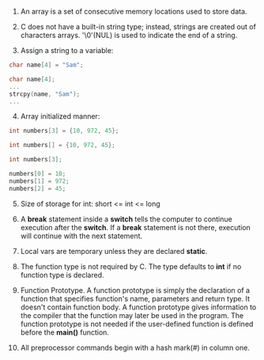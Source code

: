 1. An array is a set of consecutive memory locations used to store data.

2. C does not have a built-in string type; instead, strings are created out of characters arrays. '\0'(NUL) is used to indicate the end of a string.

3. Assign a string to a variable:

```c
char name[4] = "Sam";
```

```c
char name[4];
...
strcpy(name, "Sam");
...
```

4. Array initialized manner:

```c
int numbers[3] = {10, 972, 45};
```

```c
int numbers[] = {10, 972, 45};
```

```c
int numbers[3];

numbers[0] = 10;
numbers[1] = 972;
numbers[2] = 45;
```

5. Size of storage for int: short <= int <= long

6. A **break** statement inside a **switch** tells the computer to continue execution after the **switch**. If a **break** statement is not there, execution will continue with the next statement.

7. Local vars are temporary unless they are declared **static**.

8. The function type is not required by C. The type defaults to **int** if no function type is declared.

9. Function Prototype. A function prototype is simply the declaration of a function that specifies function's name, parameters and return type. It doesn't contain function body. A function prototype gives information to the compiler that the function may later be used in the program. The function prototype is not needed if the user-defined function is defined before the **main()** function.

10. All preprocessor commands begin with a hash mark(#) in column one.
